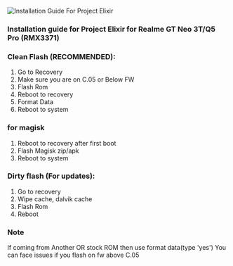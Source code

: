 ![Installation Guide For Project Elixir](https://i.imgur.com/3UmK6nS.png "Installation")

### Installation guide for Project Elixir for Realme GT Neo 3T/Q5 Pro (RMX3371)

### Clean Flash (RECOMMENDED):
1. Go to Recovery
2. Make sure you are on C.05 or Below FW
3. Flash Rom
4. Reboot to recovery
5. Format Data
6. Reboot to system

### for magisk
1. Reboot to recovery after first boot
2. Flash Magisk zip/apk
3. Reboot to system

### Dirty flash (For updates):
1. Go to recovery
2. Wipe cache, dalvik cache
3. Flash Rom
4. Reboot

### Note
If coming from Another OR stock ROM then use format data(type 'yes')
You can face issues if you flash on fw above C.05
